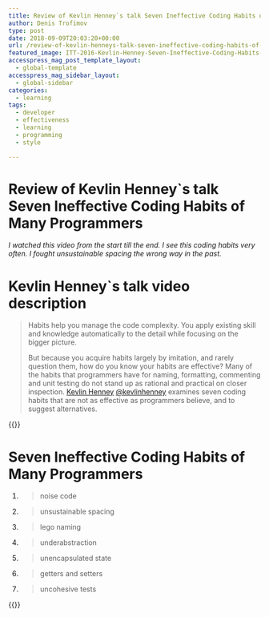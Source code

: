 ```yaml
---
title: Review of Kevlin Henney`s talk Seven Ineffective Coding Habits of Many Programmers
author: Denis Trofimov
type: post
date: 2018-09-09T20:03:20+00:00
url: /review-of-kevlin-henneys-talk-seven-ineffective-coding-habits-of-many-programmers/
featured_image: ITT-2016-Kevlin-Henney-Seven-Ineffective-Coding-Habits-of-Many-Programmers-Code-alignment-1.png
accesspress_mag_post_template_layout:
  - global-template
accesspress_mag_sidebar_layout:
  - global-sidebar
categories:
  - learning
tags:
  - developer
  - effectiveness
  - learning
  - programming
  - style

---
```

# Review of Kevlin Henney\`s talk Seven Ineffective Coding Habits of Many Programmers

_I watched this video from the start till the end._
_I see this coding habits very often._
_I fought unsustainable spacing the wrong way in the past._

<!--more-->

# Kevlin Henney\`s talk video description

> Habits help you manage the code complexity. You apply existing skill and knowledge automatically to the detail while focusing on the bigger picture.
> 
> But because you acquire habits largely by imitation, and rarely question them, how do you know your habits are effective? Many of the habits that programmers have for naming, formatting, commenting and unit testing do not stand up as rational and practical on closer inspection. [Kevlin Henney](https://en.wikipedia.org/wiki/Kevlin_Henney) [@kevlinhenney](https://twitter.com/kevlinhenney) examines seven coding habits that are not as effective as programmers believe, and to suggest alternatives.


{{<gallery album="habits">}}


# Seven Ineffective Coding Habits of Many Programmers

  1. > noise code

  2. > unsustainable spacing

  3. > lego naming

  4. > underabstraction

  5. > unencapsulated state

  6. > getters and setters

  7. > uncohesive tests

{{<youtube ZsHMHukIlJY>}}
